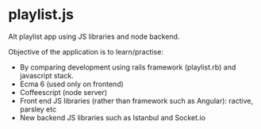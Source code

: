 # playlist.js
Alt playlist app using JS libraries and node backend.

Objective of the application is to learn/practise:
* By comparing development using rails framework (playlist.rb) and javascript stack. 
* Ecma 6 (used only on frontend)
* Coffeescript (node server)
* Front end JS libraries (rather than framework such as Angular): ractive, parsley etc
* New backend JS libraries such as Istanbul and Socket.io
